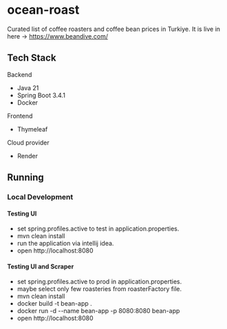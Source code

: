 # ocean-roast
Curated list of coffee roasters and coffee bean prices in Turkiye. It is live in here -> https://www.beandive.com/

## Tech Stack
Backend
- Java 21
- Spring Boot 3.4.1
- Docker

Frontend
- Thymeleaf

Cloud provider
- Render

## Running

### Local Development 
#### Testing UI
- set spring.profiles.active to test in application.properties.
- mvn clean install
- run the application via intellij idea.
- open http://localhost:8080

#### Testing UI and Scraper
- set spring.profiles.active to prod in application.properties.
- maybe select only few roasteries from roasterFactory file.
- mvn clean install
- docker build -t bean-app .
- docker run -d --name bean-app -p 8080:8080 bean-app
- open http://localhost:8080
